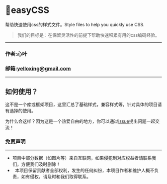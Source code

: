 # 🥕easyCSS
帮助快速使用css的样式文件。Style files to help you quickly use CSS.

> 我们的目标是：在保留灵活性的前提下帮助快速积累有用的css编码经验。

****
### 作者:心叶
### 邮箱:yelloxing@gmail.com
****

如何使用？
--------------------------------------
这不是一个库或框架项目，这里汇总了基础样式，兼容样式等，针对具体的项目请有选择的使用。

为什么会这样？因为这是一个热爱自由的地方，你可以通过[issue](https://github.com/yelloxing/easyCSS/issues)提出问题一起交流！

### 免责声明
------
*   项目中部分数据（如图片等）来自互联网，如果侵犯到对应权益者请联系我们，方便我们及时删除！
*   本项目保留贡献者全部权利，发生的任何纠纷，本项目作者和维护人概不负责，如有侵权，请及时和我们取得联系。
